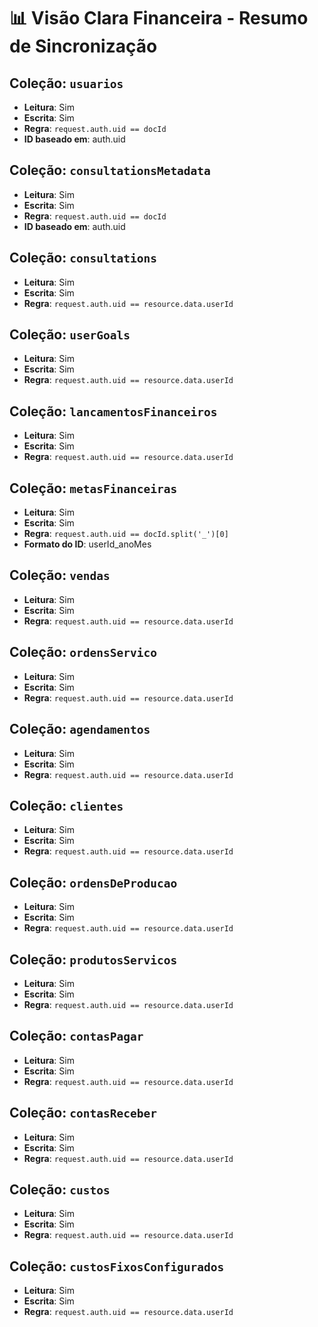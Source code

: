# 📊 Visão Clara Financeira - Resumo de Sincronização

## Coleção: `usuarios`
- **Leitura**: Sim
- **Escrita**: Sim
- **Regra**: `request.auth.uid == docId`
- **ID baseado em**: auth.uid

## Coleção: `consultationsMetadata`
- **Leitura**: Sim
- **Escrita**: Sim
- **Regra**: `request.auth.uid == docId`
- **ID baseado em**: auth.uid

## Coleção: `consultations`
- **Leitura**: Sim
- **Escrita**: Sim
- **Regra**: `request.auth.uid == resource.data.userId`

## Coleção: `userGoals`
- **Leitura**: Sim
- **Escrita**: Sim
- **Regra**: `request.auth.uid == resource.data.userId`

## Coleção: `lancamentosFinanceiros`
- **Leitura**: Sim
- **Escrita**: Sim
- **Regra**: `request.auth.uid == resource.data.userId`

## Coleção: `metasFinanceiras`
- **Leitura**: Sim
- **Escrita**: Sim
- **Regra**: `request.auth.uid == docId.split('_')[0]`
- **Formato do ID**: userId_anoMes

## Coleção: `vendas`
- **Leitura**: Sim
- **Escrita**: Sim
- **Regra**: `request.auth.uid == resource.data.userId`

## Coleção: `ordensServico`
- **Leitura**: Sim
- **Escrita**: Sim
- **Regra**: `request.auth.uid == resource.data.userId`

## Coleção: `agendamentos`
- **Leitura**: Sim
- **Escrita**: Sim
- **Regra**: `request.auth.uid == resource.data.userId`

## Coleção: `clientes`
- **Leitura**: Sim
- **Escrita**: Sim
- **Regra**: `request.auth.uid == resource.data.userId`

## Coleção: `ordensDeProducao`
- **Leitura**: Sim
- **Escrita**: Sim
- **Regra**: `request.auth.uid == resource.data.userId`

## Coleção: `produtosServicos`
- **Leitura**: Sim
- **Escrita**: Sim
- **Regra**: `request.auth.uid == resource.data.userId`

## Coleção: `contasPagar`
- **Leitura**: Sim
- **Escrita**: Sim
- **Regra**: `request.auth.uid == resource.data.userId`

## Coleção: `contasReceber`
- **Leitura**: Sim
- **Escrita**: Sim
- **Regra**: `request.auth.uid == resource.data.userId`

## Coleção: `custos`
- **Leitura**: Sim
- **Escrita**: Sim
- **Regra**: `request.auth.uid == resource.data.userId`

## Coleção: `custosFixosConfigurados`
- **Leitura**: Sim
- **Escrita**: Sim
- **Regra**: `request.auth.uid == resource.data.userId`

